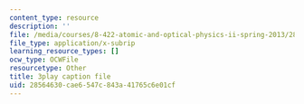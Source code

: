 ```yaml
---
content_type: resource
description: ''
file: /media/courses/8-422-atomic-and-optical-physics-ii-spring-2013/28564630cae6547c843a41765c6e01cf_A75xAGO3ZEY.vtt
file_type: application/x-subrip
learning_resource_types: []
ocw_type: OCWFile
resourcetype: Other
title: 3play caption file
uid: 28564630-cae6-547c-843a-41765c6e01cf
---
```

